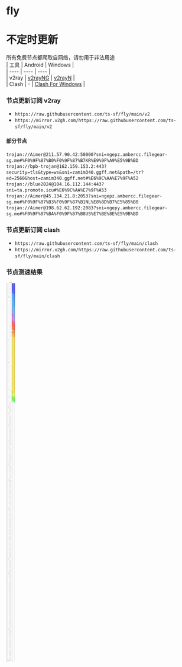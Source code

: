 # fly
# 不定时更新
所有免费节点都爬取自网络，请勿用于非法用途  
|  工具  | Android  | Windows  |  
|  ----  | ----   | ----  |  
| v2ray  | [v2rayNG](https://github.com/2dust/v2rayNG/releases) | [v2rayN](https://github.com/2dust/v2rayN/releases) |  
| Clash  | - | [Clash For Windows](https://github.com/2dust/clashN/releases) | 
  
### 节点更新订阅  v2ray
- `https://raw.githubusercontent.com/ts-sf/fly/main/v2`  
- `https://mirror.v2gh.com/https://raw.githubusercontent.com/ts-sf/fly/main/v2`  

#### 部分节点  
``` 
trojan://Aimer@211.57.90.42:50000?sni=ngepz.ambercc.filegear-sg.me#%F0%9F%87%B0%F0%9F%87%B7KR%E9%9F%A9%E5%9B%BD
trojan://bpb-trojan@162.159.153.2:443?security=tls&type=ws&sni=zamim340.ggff.net&path=/tr?ed=2560&host=zamim340.ggff.net#%E6%9C%AA%E7%9F%A52
trojan://blue2024@104.16.112.144:443?sni=ta.promote.icu#%E6%9C%AA%E7%9F%A53
trojan://Aimer@45.134.21.8:2053?sni=ngepz.ambercc.filegear-sg.me#%F0%9F%87%B3%F0%9F%87%B1NL%E8%8D%B7%E5%85%B0
trojan://Aimer@198.62.62.192:2083?sni=ngepy.ambercc.filegear-sg.me#%F0%9F%87%BA%F0%9F%87%B8US%E7%BE%8E%E5%9B%BD
```
### 节点更新订阅  clash
- `https://raw.githubusercontent.com/ts-sf/fly/main/clash`  
- `https://mirror.v2gh.com/https://raw.githubusercontent.com/ts-sf/fly/main/clash`  

### 节点测速结果
![image](traffic.png)
